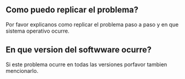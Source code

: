## Como puedo replicar el problema?
Por favor explicanos como replicar el problema paso a paso y en que sistema operativo ocurre.
## En que version del softwware ocurre?
Si este problema ocurre en todas las versiones porfavor tambien mencionarlo.

